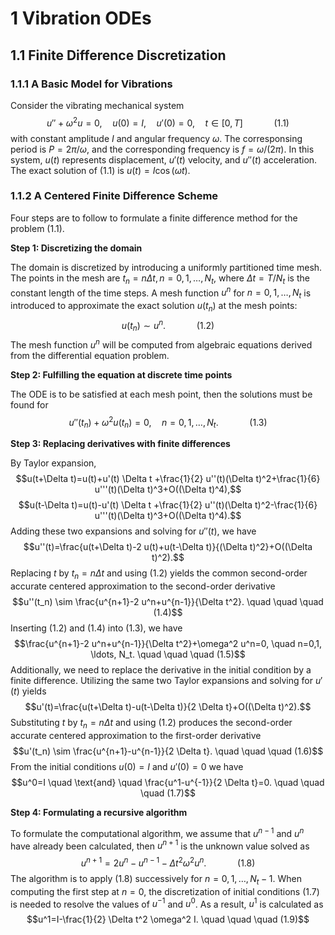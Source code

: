 # 1 Vibration ODEs

## 1.1 Finite Difference Discretization

### 1.1.1 A Basic Model for Vibrations

Consider the vibrating mechanical system
$$u''+\omega^2 u=0, \quad u(0)=I, \quad u'(0)=0, \quad t \in[0, T] \quad \quad \quad (1.1)$$
with constant amplitude $I$ and angular frequency $\omega$.
The corresponsing period is $P=2\pi/\omega$, and the corresponding frequency is $f=\omega/(2\pi)$.
In this system, $u(t)$ represents displacement, $u'(t)$ velocity, and $u''(t)$ acceleration.
The exact solution of $(1.1)$ is $u(t)=I \cos (\omega t)$.

### 1.1.2 A Centered Finite Difference Scheme
Four steps are to follow to formulate a finite difference method for the problem $(1.1)$.

**Step 1: Discretizing the domain**

The domain is discretized by introducing a uniformly partitioned time mesh.
The points in the mesh are $t_n=n \Delta t, n=0,1, \ldots ,N_t$, where $\Delta t=T/N_t$ is the constant length of the time steps.
A mesh function $u^n$ for $n=0,1, \ldots, N_t$ is introduced to approximate the exact solution $u(t_n)$ at the mesh points:
$$u(t_n) \sim u^n. \quad \quad \quad (1.2)$$
The mesh function $u^n$ will be computed from algebraic equations derived from the differential equation problem. 

**Step 2: Fulfilling the equation at discrete time points**

The ODE is to be satisfied at each mesh point, then the solutions must be found for
$$u''(t_n)+\omega^2 u(t_n)=0, \quad n=0,1, \ldots, N_t. \quad \quad \quad (1.3)$$

**Step 3: Replacing derivatives with finite differences**

By Taylor expansion, 
$$u(t+\Delta t)=u(t)+u'(t) \Delta t +\frac{1}{2} u''(t)(\Delta t)^2+\frac{1}{6} u'''(t)(\Delta t)^3+O((\Delta t)^4),$$
$$u(t-\Delta t)=u(t)-u'(t) \Delta t +\frac{1}{2} u''(t)(\Delta t)^2-\frac{1}{6} u'''(t)(\Delta t)^3+O((\Delta t)^4).$$
Adding these two expansions and solving for $u''(t)$, we have
$$u''(t)=\frac{u(t+\Delta t)-2 u(t)+u(t-\Delta t)}{(\Delta t)^2}+O((\Delta t)^2).$$
Replacing $t$ by $t_n=n \Delta t$ and using $(1.2)$ yields the common second-order accurate centered approximation to the second-order derivative
$$u''(t_n) \sim  \frac{u^{n+1}-2 u^n+u^{n-1}}{\Delta t^2}. \quad \quad \quad (1.4)$$
Inserting $(1.2)$ and $(1.4)$ into $(1.3)$, we have
$$\frac{u^{n+1}-2 u^n+u^{n-1}}{\Delta t^2}+\omega^2 u^n=0, \quad n=0,1, \ldots, N_t. \quad \quad \quad (1.5)$$
Additionally, we need to replace the derivative in the initial condition by a finite difference.
Utilizing the same two Taylor expansions and solving for $u'(t)$ yields
$$u'(t)=\frac{u(t+\Delta t)-u(t-\Delta t)}{2 \Delta t}+O((\Delta t)^2).$$
Substituting $t$ by $t_n=n \Delta t$ and using $(1.2)$ produces the second-order accurate centered approximation to the first-order derivative
$$u'(t_n) \sim \frac{u^{n+1}-u^{n-1}}{2 \Delta t}. \quad \quad \quad (1.6)$$
From the initial conditions $u(0)=I$ and $u'(0)=0$ we have
$$u^0=I \quad \text{and} \quad \frac{u^1-u^{-1}}{2 \Delta t}=0. \quad \quad \quad (1.7)$$

**Step 4: Formulating a recursive algorithm**

To formulate the computational algorithm, we assume that $u^{n-1}$ and $u^n$ have already been calculated, then $u^{n+1}$ is the unknown value solved as
$$u^{n+1}=2 u^n-u^{n-1}-\Delta t^2 \omega^2 u^n. \quad \quad \quad (1.8)$$
The algorithm is to apply $(1.8)$ successively for $n=0,1, \ldots, N_t-1$.
When computing the first step at $n=0$, the discretization of initial conditions $(1.7)$ is needed to resolve the values of $u^{-1}$ and $u^0$.
As a result, $u^1$ is calculated as
$$u^1=I-\frac{1}{2} \Delta t^2 \omega^2 I. \quad \quad \quad (1.9)$$

